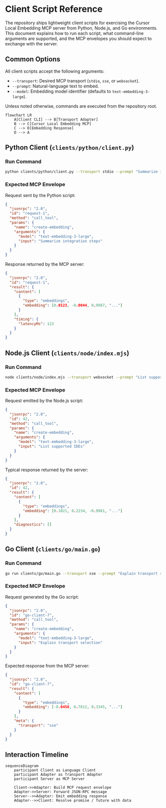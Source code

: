 # Client Script Reference

The repository ships lightweight client scripts for exercising the Cursor Local Embedding MCP server from Python, Node.js, and Go environments. This document explains how to run each script, what command-line arguments are supported, and the MCP envelopes you should expect to exchange with the server.

## Common Options

All client scripts accept the following arguments:

- `--transport`: Desired MCP transport (`stdio`, `sse`, or `websocket`).
- `--prompt`: Natural-language text to embed.
- `--model`: Embedding model identifier (defaults to `text-embedding-3-large`).

Unless noted otherwise, commands are executed from the repository root.

```mermaid
flowchart LR
    A[Client CLI] --> B[Transport Adapter]
    B --> C[Cursor Local Embedding MCP]
    C --> D[Embedding Response]
    D --> A
```

## Python Client (`clients/python/client.py`)

### Run Command

```bash
python clients/python/client.py --transport stdio --prompt "Summarize integration steps" --model text-embedding-3-large
```

### Expected MCP Envelope

Request sent by the Python script:

```json
{
  "jsonrpc": "2.0",
  "id": "request-1",
  "method": "call_tool",
  "params": {
    "name": "create-embedding",
    "arguments": {
      "model": "text-embedding-3-large",
      "input": "Summarize integration steps"
    }
  }
}
```

Response returned by the MCP server:

```json
{
  "jsonrpc": "2.0",
  "id": "request-1",
  "result": {
    "content": [
      {
        "type": "embeddings",
        "embedding": [0.0123, -0.0044, 0.9987, "..."]
      }
    ],
    "timing": {
      "latencyMs": 123
    }
  }
}
```

## Node.js Client (`clients/node/index.mjs`)

### Run Command

```bash
node clients/node/index.mjs --transport websocket --prompt "List supported IDEs" --model text-embedding-3-large
```

### Expected MCP Envelope

Request emitted by the Node.js script:

```json
{
  "jsonrpc": "2.0",
  "id": 42,
  "method": "call_tool",
  "params": {
    "name": "create-embedding",
    "arguments": {
      "model": "text-embedding-3-large",
      "input": "List supported IDEs"
    }
  }
}
```

Typical response returned by the server:

```json
{
  "jsonrpc": "2.0",
  "id": 42,
  "result": {
    "content": [
      {
        "type": "embeddings",
        "embedding": [0.1021, 0.2234, -0.9981, "..."]
      }
    ],
    "diagnostics": []
  }
}
```

## Go Client (`clients/go/main.go`)

### Run Command

```bash
go run clients/go/main.go --transport sse --prompt "Explain transport selection" --model text-embedding-3-large
```

### Expected MCP Envelope

Request generated by the Go script:

```json
{
  "jsonrpc": "2.0",
  "id": "go-client-7",
  "method": "call_tool",
  "params": {
    "name": "create-embedding",
    "arguments": {
      "model": "text-embedding-3-large",
      "input": "Explain transport selection"
    }
  }
}
```

Expected response from the MCP server:

```json
{
  "jsonrpc": "2.0",
  "id": "go-client-7",
  "result": {
    "content": [
      {
        "type": "embeddings",
        "embedding": [-0.0456, 0.7812, 0.3345, "..."]
      }
    ],
    "meta": {
      "transport": "sse"
    }
  }
}
```

## Interaction Timeline

```mermaid
sequenceDiagram
    participant Client as Language Client
    participant Adapter as Transport Adapter
    participant Server as MCP Server

    Client->>Adapter: Build MCP request envelope
    Adapter->>Server: Forward JSON-RPC message
    Server-->>Adapter: Emit embedding response
    Adapter-->>Client: Resolve promise / future with data
```
